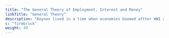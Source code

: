 ```yaml
---
title: "The General Theory of Employment, Interest and Money"
linkTitle: "General Theory"
description: "Keynes lived in a time when economies boomed aftter WWI and after Central Banks shifted to the gold standard from bimetalism. This led him to enshrine money as wealth"
c: "firebrick"
weight: 49
---
```

